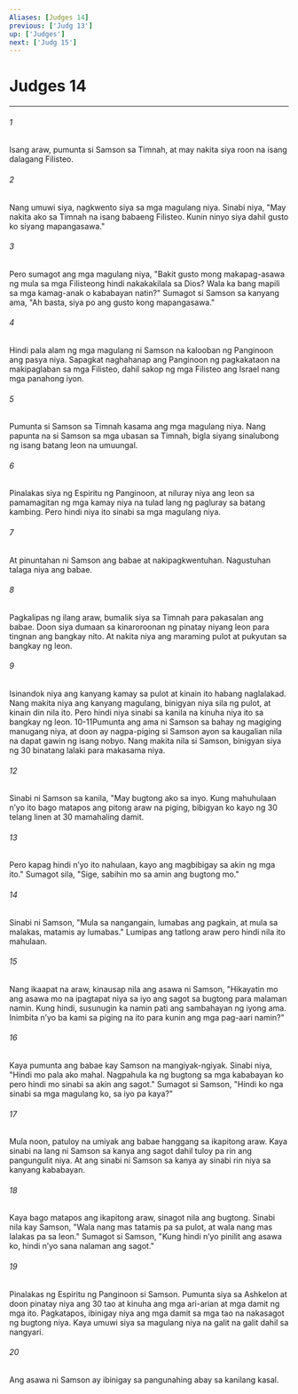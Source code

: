 ```yaml
---
Aliases: [Judges 14]
previous: ['Judg 13']
up: ['Judges']
next: ['Judg 15']
---
```

# Judges 14

***






















###### 1 










Isang araw, pumunta si Samson sa Timnah, at may nakita siya roon na isang dalagang Filisteo. 





















###### 2 










Nang umuwi siya, nagkwento siya sa mga magulang niya. Sinabi niya, "May nakita ako sa Timnah na isang babaeng Filisteo. Kunin ninyo siya dahil gusto ko siyang mapangasawa." 





















###### 3 










Pero sumagot ang mga magulang niya, "Bakit gusto mong makapag-asawa ng mula sa mga Filisteong hindi nakakakilala sa Dios? Wala ka bang mapili sa mga kamag-anak o kababayan natin?" Sumagot si Samson sa kanyang ama, "Ah basta, siya po ang gusto kong mapangasawa." 





















###### 4 










Hindi pala alam ng mga magulang ni Samson na kalooban ng Panginoon ang pasya niya. Sapagkat naghahanap ang Panginoon ng pagkakataon na makipaglaban sa mga Filisteo, dahil sakop ng mga Filisteo ang Israel nang mga panahong iyon. 





















###### 5 










Pumunta si Samson sa Timnah kasama ang mga magulang niya. Nang papunta na si Samson sa mga ubasan sa Timnah, bigla siyang sinalubong ng isang batang leon na umuungal. 





















###### 6 










Pinalakas siya ng Espiritu ng Panginoon, at niluray niya ang leon sa pamamagitan ng mga kamay niya na tulad lang ng pagluray sa batang kambing. Pero hindi niya ito sinabi sa mga magulang niya. 





















###### 7 










At pinuntahan ni Samson ang babae at nakipagkwentuhan. Nagustuhan talaga niya ang babae. 





















###### 8 










Pagkalipas ng ilang araw, bumalik siya sa Timnah para pakasalan ang babae. Doon siya dumaan sa kinaroroonan ng pinatay niyang leon para tingnan ang bangkay nito. At nakita niya ang maraming pulot at pukyutan sa bangkay ng leon. 





















###### 9 










Isinandok niya ang kanyang kamay sa pulot at kinain ito habang naglalakad. Nang makita niya ang kanyang magulang, binigyan niya sila ng pulot, at kinain din nila ito. Pero hindi niya sinabi sa kanila na kinuha niya ito sa bangkay ng leon. 10-11Pumunta ang ama ni Samson sa bahay ng magiging manugang niya, at doon ay nagpa-piging si Samson ayon sa kaugalian nila na dapat gawin ng isang nobyo. Nang makita nila si Samson, binigyan siya ng 30 binatang lalaki para makasama niya. 





















###### 12 










Sinabi ni Samson sa kanila, "May bugtong ako sa inyo. Kung mahuhulaan nʼyo ito bago matapos ang pitong araw na piging, bibigyan ko kayo ng 30 telang linen at 30 mamahaling damit. 





















###### 13 










Pero kapag hindi nʼyo ito nahulaan, kayo ang magbibigay sa akin ng mga ito." Sumagot sila, "Sige, sabihin mo sa amin ang bugtong mo." 





















###### 14 










Sinabi ni Samson, "Mula sa nangangain, lumabas ang pagkain, at mula sa malakas, matamis ay lumabas." Lumipas ang tatlong araw pero hindi nila ito mahulaan. 





















###### 15 










Nang ikaapat na araw, kinausap nila ang asawa ni Samson, "Hikayatin mo ang asawa mo na ipagtapat niya sa iyo ang sagot sa bugtong para malaman namin. Kung hindi, susunugin ka namin pati ang sambahayan ng iyong ama. Inimbita nʼyo ba kami sa piging na ito para kunin ang mga pag-aari namin?" 





















###### 16 










Kaya pumunta ang babae kay Samson na mangiyak-ngiyak. Sinabi niya, "Hindi mo pala ako mahal. Nagpahula ka ng bugtong sa mga kababayan ko pero hindi mo sinabi sa akin ang sagot." Sumagot si Samson, "Hindi ko nga sinabi sa mga magulang ko, sa iyo pa kaya?" 





















###### 17 










Mula noon, patuloy na umiyak ang babae hanggang sa ikapitong araw. Kaya sinabi na lang ni Samson sa kanya ang sagot dahil tuloy pa rin ang pangungulit niya. At ang sinabi ni Samson sa kanya ay sinabi rin niya sa kanyang kababayan. 





















###### 18 










Kaya bago matapos ang ikapitong araw, sinagot nila ang bugtong. Sinabi nila kay Samson, "Wala nang mas tatamis pa sa pulot, at wala nang mas lalakas pa sa leon." Sumagot si Samson, "Kung hindi nʼyo pinilit ang asawa ko, hindi nʼyo sana nalaman ang sagot." 





















###### 19 










Pinalakas ng Espiritu ng Panginoon si Samson. Pumunta siya sa Ashkelon at doon pinatay niya ang 30 tao at kinuha ang mga ari-arian at mga damit ng mga ito. Pagkatapos, ibinigay niya ang mga damit sa mga tao na nakasagot ng bugtong niya. Kaya umuwi siya sa magulang niya na galit na galit dahil sa nangyari. 





















###### 20 










Ang asawa ni Samson ay ibinigay sa pangunahing abay sa kanilang kasal.

